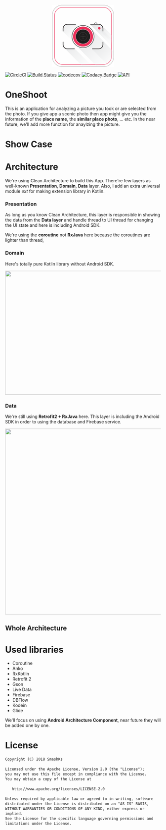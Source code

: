 <p align="center"><img src="logo/1024px.png" alt="OneShoot" height="200px"></p>


[![CircleCI](https://circleci.com/gh/SmashKs/OneShoot/tree/master.svg?style=svg)](https://circleci.com/gh/SmashKs/OneShoot/tree/master)
[![Build Status](https://travis-ci.com/SmashKs/OneShoot.svg?branch=master&style=flat-square)](https://travis-ci.com/SmashKs/OneShoot)
[![codecov](https://codecov.io/gh/SmashKs/OneShoot/branch/master/graph/badge.svg)](https://codecov.io/gh/SmashKs/OneShoot)
[![Codacy Badge](https://api.codacy.com/project/badge/Grade/df651d8c66c64905b606d5627223b8e0)](https://www.codacy.com/app/pokk/OneShoot?utm_source=github.com&amp;utm_medium=referral&amp;utm_content=SmashKs/OneShoot&amp;utm_campaign=Badge_Grade)
[![API](https://img.shields.io/badge/API-21%2B-brightgreen.svg)](https://android-arsenal.com/api?level=21)

# OneShoot

This is an application for analyzing a picture you took or are selected from the photo. If you give
app a scenic photo then app might give you the information of the **place name**, the **similar
place photo**, ... etc. In the near future, we'll add more function for anaylzing the picture.

# Show Case

# Architecture

We're using Clean Architecture to build this App. There're few layers as well-known
**Presentation**, **Domain**, **Data** layer. Also, I add an extra universal module *ext* for making
extension library in Kotlin.


### Presentation

As long as you know Clean Architecture, this layer is responsible in showing the data from the
**Data layer** and handle thread to UI thread for changing the UI state and here is including
Android SDK.

We're using the **coroutine** not **RxJava** here because the coroutines are lighter than thread,

### Domain

Here's totally pure Kotlin library without Android SDK.

<img src="https://user-images.githubusercontent.com/5198104/40908231-1baef130-6821-11e8-91c7-ca7031987428.png" width="800" height="400" />

### Data

We're still using **Retrofit2 + RxJava** here. This layer is including the Android SDK in order to
using the database and Firebase service.

<img src="https://user-images.githubusercontent.com/5198104/40910615-8ec6dd6c-6827-11e8-8265-28511082f95e.png" width="600" height="600" />

## Whole Architecture


# Used libraries

- Coroutine
- Anko
- RxKotlin
- Retrofit 2
- Gson
- Live Data
- Firebase
- DBFlow
- Kodein
- Glide

We'll focus on using **Android Architecture Component**, near future they will be added one by one.

# License

```
Copyright (C) 2018 SmashKs

Licensed under the Apache License, Version 2.0 (the "License");
you may not use this file except in compliance with the License.
You may obtain a copy of the License at

   http://www.apache.org/licenses/LICENSE-2.0

Unless required by applicable law or agreed to in writing, software
distributed under the License is distributed on an "AS IS" BASIS,
WITHOUT WARRANTIES OR CONDITIONS OF ANY KIND, either express or implied.
See the License for the specific language governing permissions and
limitations under the License.
```

